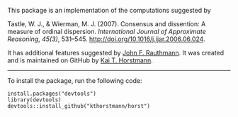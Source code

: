 
<!-- README.md is generated from README.Rmd. Please edit that file -->
This package is an implementation of the computations suggested by

Tastle, W. J., & Wierman, M. J. (2007). Consensus and dissention: A measure of ordinal dispersion. *International Journal of Approximate Reasoning*, *45(3)*, 531–545. <http://doi.org/10.1016/j.ijar.2006.06.024>.

It has additional features suggested by [John F. Rauthmann](https://www.psychologie.hu-berlin.de/de/personal/7799242). It was created and is maintained on GitHub by [Kai T. Horstmann](https://www.psychologie.hu-berlin.de/de/personal/91680294).

------------------------------------------------------------------------

To install the package, run the following code:

    install.packages("devtools")
    library(devtools)
    devtools::install_github("kthorstmann/horst")
